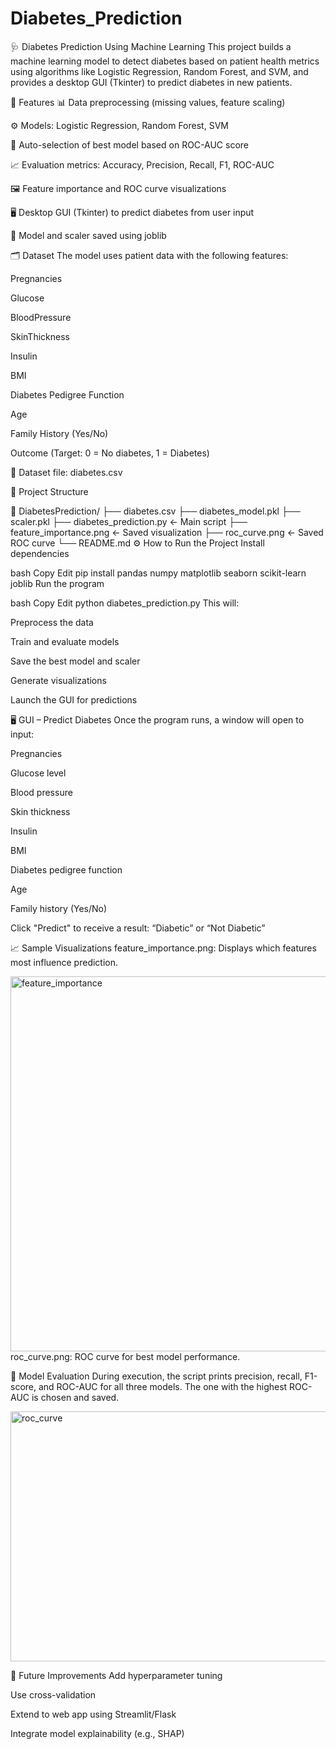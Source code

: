 # Diabetes_Prediction


🩺 Diabetes Prediction Using Machine Learning
This project builds a machine learning model to detect diabetes based on patient health metrics using algorithms like Logistic Regression, Random Forest, and SVM, and provides a desktop GUI (Tkinter) to predict diabetes in new patients.

📌 Features
📊 Data preprocessing (missing values, feature scaling)

⚙️ Models: Logistic Regression, Random Forest, SVM

🧠 Auto-selection of best model based on ROC-AUC score

📈 Evaluation metrics: Accuracy, Precision, Recall, F1, ROC-AUC

🖼️ Feature importance and ROC curve visualizations

🖥️ Desktop GUI (Tkinter) to predict diabetes from user input

💾 Model and scaler saved using joblib

🗂️ Dataset
The model uses patient data with the following features:

Pregnancies

Glucose

BloodPressure

SkinThickness

Insulin

BMI

Diabetes Pedigree Function

Age

Family History (Yes/No)

Outcome (Target: 0 = No diabetes, 1 = Diabetes)

📁 Dataset file: diabetes.csv

🧪 Project Structure

📁 DiabetesPrediction/
├── diabetes.csv
├── diabetes_model.pkl
├── scaler.pkl
├── diabetes_prediction.py    ← Main script
├── feature_importance.png    ← Saved visualization
├── roc_curve.png             ← Saved ROC curve
└── README.md
⚙️ How to Run the Project
Install dependencies

bash
Copy
Edit
pip install pandas numpy matplotlib seaborn scikit-learn joblib
Run the program

bash
Copy
Edit
python diabetes_prediction.py
This will:

Preprocess the data

Train and evaluate models

Save the best model and scaler

Generate visualizations

Launch the GUI for predictions

🖥️ GUI – Predict Diabetes
Once the program runs, a window will open to input:

Pregnancies

Glucose level

Blood pressure

Skin thickness

Insulin

BMI

Diabetes pedigree function

Age

Family history (Yes/No)

Click "Predict" to receive a result:
“Diabetic” or “Not Diabetic”


📈 Sample Visualizations
feature_importance.png: Displays which features most influence prediction.

<img width="800" height="600" alt="feature_importance" src="https://github.com/user-attachments/assets/45e51c63-0750-488a-92a6-48b870dbb469" />
roc_curve.png: ROC curve for best model performance.

📌 Model Evaluation
During execution, the script prints precision, recall, F1-score, and ROC-AUC for all three models. The one with the highest ROC-AUC is chosen and saved.

<img width="600" height="400" alt="roc_curve" src="https://github.com/user-attachments/assets/d90db1dc-7d28-4216-b7ca-9cf620eff4f0" />

🚀 Future Improvements
Add hyperparameter tuning

Use cross-validation

Extend to web app using Streamlit/Flask

Integrate model explainability (e.g., SHAP)
